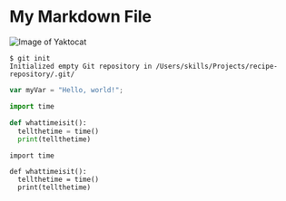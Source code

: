 # My Markdown File

![Image of Yaktocat](https://octodex.github.com/images/yaktocat.png)

```
$ git init
Initialized empty Git repository in /Users/skills/Projects/recipe-repository/.git/
```

``` javascript
var myVar = "Hello, world!";
```

``` python
import time

def whattimeisit():
  tellthetime = time()
  print(tellthetime)
```

```
import time

def whattimeisit():
  tellthetime = time()
  print(tellthetime)
```
